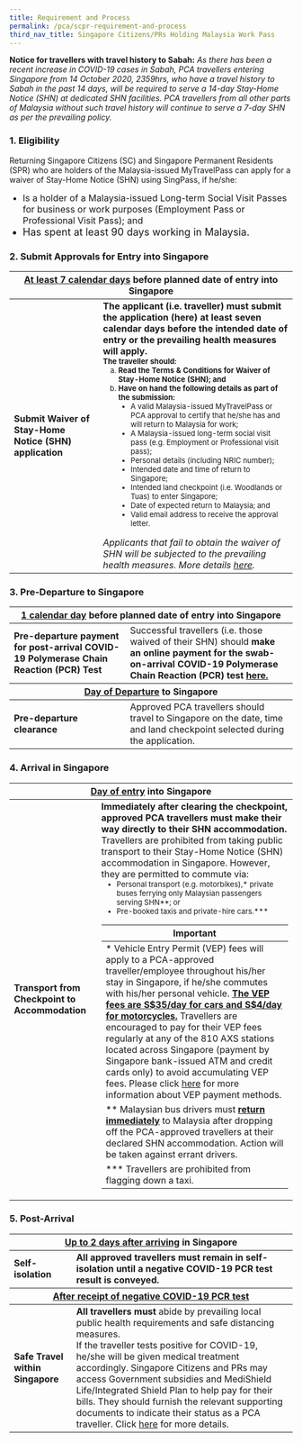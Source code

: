 ```yaml
---
title: Requirement and Process
permalink: /pca/scpr-requirement-and-process
third_nav_title: Singapore Citizens/PRs Holding Malaysia Work Pass
---
```


**Notice for travellers with travel history to Sabah:** *As there has been a recent increase in COVID-19 cases in Sabah, PCA travellers entering Singapore from 14 October 2020, 2359hrs, who have a travel history to Sabah in the past 14 days, will be required to serve a 14-day Stay-Home Notice (SHN) at dedicated SHN facilities. PCA travellers from all other parts of Malaysia without such travel history will continue to serve a 7-day SHN as per the prevailing policy.*

### 1. Eligibility 

<span class="font-size:16px;">Returning Singapore Citizens (SC) and Singapore Permanent Residents (SPR) who are holders of the Malaysia-issued MyTravelPass can apply for a waiver of Stay-Home Notice (SHN) using SingPass, if he/she:</span>
<ol style="list-style-type: disc;">
 <li style="font-size:16px;">Is a holder of a Malaysia-issued Long-term Social Visit Passes for business or work purposes (Employment Pass or Professional Visit Pass); and</li>
            <li style="font-size:18px;">Has spent at least 90 days working in Malaysia.</li>
            </ol>
 
### 2. Submit Approvals for Entry into Singapore

<table>
<thead>
  <tr>
    <th colspan="2" style="font-size:16px;"><b><u>At least 7 calendar days</u></b> before planned date of entry into Singapore</th>
    <!-- <th>Scenarios</th>
   <th>Charging Policy for C+ treatment</th> -->
  </tr>
</thead>
<tbody>
  <tr>
    <td rowspan="2" style="font-size:16px;"><b>Submit Waiver of Stay-Home Notice (SHN) application</b></td>
    <td style="font-size:16px;"><b>The applicant (i.e. traveller) must submit the application (here) at least seven calendar days before the intended date of entry or the prevailing health measures will apply.</b>
      <p style="font-size:13px; margin-top:0px; margin-bottom:0px;"><b>The traveller should:</b></p> 
  <ol style="margin-top:0px; list-style-type:lower-alpha;">
       <li style="font-size:13px; margin-top:0px; margin-bottom:0px;  "><b>Read the Terms & Conditions for Waiver of Stay-Home Notice (SHN); and</b></li>
      <li style="font-size:13px; margin-top:0px; margin-bottom:0px;"><b>Have on hand the following details as part of the submission:</b>
        <ol style="margin-top:0px; list-style-type: disc;">
         <li style="font-size:13px; margin-top:0px; margin-bottom:0px;"> A valid Malaysia-issued MyTravelPass or PCA approval to certify that he/she has and will return to Malaysia for work;</li>
          <li style="font-size:13px; margin-top:0px; margin-bottom:0px;"> A Malaysia-issued long-term social visit pass (e.g. Employment or Professional visit pass);</li>
          <li style="font-size:13px; margin-top:0px; margin-bottom:0px;"> Personal details (including NRIC number);</li>
          <li style="font-size:13px; margin-top:0px; margin-bottom:0px;">Intended date and time of return to Singapore;</li>
          <li style="font-size:13px; margin-top:0px; margin-bottom:0px;"> Intended land checkpoint (i.e. Woodlands or Tuas) to enter Singapore;</li>
          <li style="font-size:13px; margin-top:0px; margin-bottom:0px;"> Date of expected return to Malaysia; and</li>
          <li style="font-size:13px; margin-top:0px; margin-bottom:0px;"> Valid email address to receive the approval letter.</li>
         </ol>   
       </li>
          </ol>   
     <p style="font-size:16px; margin-top:0px; margin-bottom:0px;"><i>Applicants that fail to obtain the waiver of SHN will be subjected to the prevailing health measures. More details <a href="">here</a>.</i> </p> 
    </td>
  </tr>
  </tbody>
  </table>
  
### 3. Pre-Departure to Singapore

<table>
<thead>
  <tr>
    <th colspan="2" style="font-size:16px;"><b><u>1 calendar day</u></b> before planned date of entry into Singapore</th>
  </tr>
  </thead>
<tbody>
   <tr>
    <td style="font-size:16px;"><b>Pre-departure payment for post-arrival COVID-19 Polymerase Chain Reaction (PCR) Test</b></td>
    <td style="font-size:16px;">Successful travellers (i.e. those waived of their SHN) should <b>make an online payment for the swab-on-arrival COVID-19 Polymerase Chain Reaction (PCR) test <a href="">here.</a></b>
    </td>
  </tr>
 <thead>
  <tr>
    <th colspan="2" style="font-size:16px;"><b><u>Day of Departure</u></b> to Singapore</th>
  </tr>
  </thead>
   <tr>
    <td style="font-size:16px;"><b>Pre-departure clearance</b></td>
    <td style="font-size:16px;">Approved PCA travellers should travel to Singapore on the date, time and land checkpoint selected during the application.</a>
    </td>
  </tr>
   </tbody>
  </table>
  
### 4. Arrival in Singapore

<table>
<thead>
  <tr>
    <th colspan="2" style="font-size:16px;"><b><u>Day of entry</u></b> into Singapore</th>
  </tr>
  </thead>
<tbody>
   <tr>
    <td style="font-size:16px;"><b>Transport from Checkpoint to Accommodation</b></td>
    <td style="font-size:16px;"><b>Immediately after clearing the checkpoint, approved PCA travellers must make their way directly to their SHN accommodation.</b>
     <p style="font-size:16px; margin-top:0px; margin-bottom:0px;">Travellers are prohibited from taking public transport to their Stay-Home Notice (SHN) accommodation in Singapore. However, they are permitted to commute via:</p>
        <ol style="margin-top:0px; list-style-type: disc;">
         <li style="font-size:13px; margin-top:0px; margin-bottom:0px;">Personal transport (e.g. motorbikes),* private buses ferrying only Malaysian passengers serving SHN**; or</li>
          <li style="font-size:13px; margin-top:0px; margin-bottom:0px;"> Pre-booked taxis and private-hire cars.***</li>
         </ol> 
     <table>
      <thead>
  <tr>
    <th style="font-size:16px;">Important</th>
  </tr>
  </thead>
      <tbody>
       <tr>
    <td style="font-size:16px;">* Vehicle Entry Permit (VEP) fees will apply to a PCA-approved traveller/employee throughout his/her stay in Singapore, if he/she commutes with his/her personal vehicle. <b><u>The VEP fees are S$35/day for cars and S$4/day for motorcycles.</u></b> Travellers are encouraged to pay for their VEP fees regularly at any of the 810 AXS stations located across Singapore (payment by Singapore bank-issued ATM and credit cards only) to avoid accumulating VEP fees. Please click <a href="https://www.onemotoring.com.sg/content/onemotoring/home/driving/entering_and_exiting_singapore/cars-and-motorcycles-registered-in-malaysia.html">here</a> for more information about VEP payment methods.</td>
       </tr>
       <tr>
        <td style="font-size:16px;">** Malaysian bus drivers must <b><u>return immediately</u></b> to Malaysia after dropping off the PCA-approved travellers at their declared SHN accommodation. Action will be taken against errant drivers.</td>
       </tr>
       <tr>
           <td style="font-size:16px;">*** Travellers are prohibited from flagging down a taxi.</td>
       </tr>
       </tbody>
     </table>
         </td>
 </tr>
  </tbody>
 </table>

### 5. Post-Arrival
 
 <table>
<thead>
  <tr>
    <th colspan="2" style="font-size:16px;"><b><u>Up to 2 days after arriving</u></b> in Singapore</th>
  </tr>
  </thead>
<tbody>
 <tr>
    <td style="font-size:16px;"><b>Self-isolation</b></td>
    <td style="font-size:16px;"><b>All approved travellers must remain in self-isolation until a negative COVID-19 PCR test result is conveyed.</b>
    </td>
  </tr>
 <thead>
  <tr>
    <th colspan="2" style="font-size:16px;"><b><u>After receipt of negative COVID-19 PCR test</u></b></th>
  </tr>
  </thead>
<tbody>
 <tr>
    <td style="font-size:16px;"><b>Safe Travel within Singapore</b></td>
    <td style="font-size:16px;"><b>All travellers must</b> abide by prevailing local public health requirements and safe distancing measures.
     <p style="font-size:16px; margin-top:0px; margin-bottom:0px;">If the traveller tests positive for COVID-19, he/she will be given medical treatment accordingly. Singapore Citizens and PRs may access Government subsidies and MediShield Life/Integrated Shield Plan to help pay for their bills. They should furnish the relevant supporting documents to indicate their status as a PCA traveller. Click <a href="">here</a> for more details. </p>
    </td>
  </tr>
 </tbody>
 </table>


